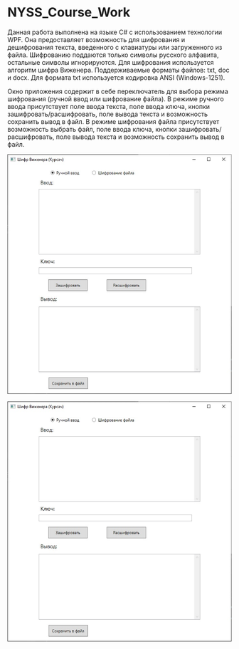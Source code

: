 # NYSS_Course_Work

Данная работа выполнена на языке C# с использованием технологии WPF. Она предоставляет возможность для шифрования и дешифрования текста, введенного с клавиатуры или загруженного из файла. Шифрованию поддаются только символы русского алфавита, остальные символы игнорируются. Для шифрования используется алгоритм шифра Виженера. Поддерживаемые форматы файлов: txt, doc и docx. Для формата txt используется кодировка ANSI (Windows-1251).

Окно приложения содержит в себе переключатель для выбора режима шифрования (ручной ввод или шифрование файла). В режиме ручного ввода присутствует поле ввода текста, поле ввода ключа, кнопки зашифровать/расшифровать, поле вывода текста и возможность сохранить вывод в файл. В режиме шифрования файла присутствует возможность выбрать файл, поле ввода ключа, кнопки зашифровать/расшифровать, поле вывода текста и возможность сохранить вывод в файл.

![Image alt](https://github.com/baffoRti/NYSS_Course_Work/raw/master/ImagesForReadme/img1.jpg)

![Image alt](https://github.com/baffoRti/NYSS_Course_Work/raw/master/ImagesForReadme/img1.jpg)
